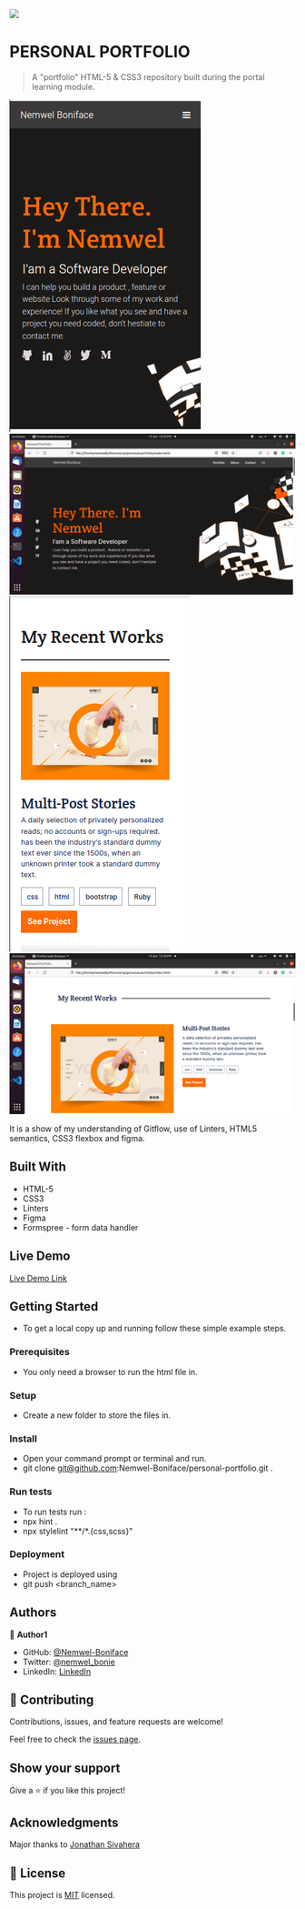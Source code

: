 ![](https://img.shields.io/badge/Microverse-blueviolet)

# PERSONAL PORTFOLIO

> A "portfolio" HTML-5 & CSS3 repository built during the portal learning module. 

![screenshot](./images/Landing-MV.png)
![screenshot](./images/Landing-DV.png)
![screenshot](./images/Myworks-MV.png)
![screenshot](./images/Myworks-DV.png)

It is a show of my understanding of Gitflow, use of Linters, HTML5 semantics, CSS3 flexbox and figma.

## Built With

- HTML-5
- CSS3
- Linters
- Figma
- Formspree - form data handler

## Live Demo

[Live Demo Link](https://nemwel-boniface.github.io/personal-portfolio/)


## Getting Started


- To get a local copy up and running follow these simple example steps.

### Prerequisites

- You only need a browser to run the html file in.

### Setup

- Create a new folder to store the files in.

### Install

- Open your command prompt or terminal and run.
- git clone git@github.com:Nemwel-Boniface/personal-portfolio.git .


### Run tests

- To run tests run :
- npx hint .
- npx stylelint "**/*.{css,scss}"

### Deployment

- Project is deployed using 
- git push <branch_name>



## Authors

👤 **Author1**

- GitHub: [@Nemwel-Boniface ](https://github.com/Nemwel-Boniface)
- Twitter: [@nemwel_bonie](https://twitter.com/nemwel_bonie)
- LinkedIn: [LinkedIn](https://www.linkedin.com/in/nemwel-nyandoro-aa1b2620b/)


## 🤝 Contributing

Contributions, issues, and feature requests are welcome!

Feel free to check the [issues page](https://github.com/Nemwel-Boniface/personal-portfolio).

## Show your support

Give a ⭐️ if you like this project!

## Acknowledgments
Major thanks to [Jonathan Sivahera](https://twitter.com/jsivahera)


## 📝 License

This project is [MIT](./MIT.md) licensed.
